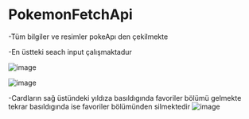 # PokemonFetchApi

-Tüm bilgiler ve resimler pokeApı den çekilmekte 

-En üstteki seach input çalışmaktadur

![image](https://user-images.githubusercontent.com/93881127/209346803-0d78df44-b61c-4106-95a1-a5d37162a10b.png)

![image](https://user-images.githubusercontent.com/93881127/209346963-94748274-54cb-4abf-8f01-0bb6f8f9a41c.png)

-Cardların sağ üstündeki yıldıza basıldıgında favoriler bölümü gelmekte tekrar basıldıgında ise favoriler bölümünden silmektedir
![image](https://user-images.githubusercontent.com/93881127/209347096-91efdcca-b709-4cab-aaab-063b7b678fec.png)
